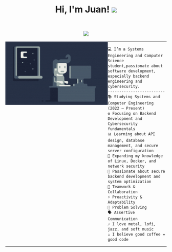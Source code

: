 <h1 align="center">
Hi, I'm Juan!
  <img src="https://media.giphy.com/media/hvRJCLFzcasrR4ia7z/giphy.gif" width="30"></h1>
 <!--<img src="https://komarev.com/ghpvc/?username=I-am-vishalmaurya&label=Profile%20Views&color=0e75b6&style=flat" align='right' alt="vishalmaurya" />-->
<br/>

<!-- Typing SVG by DenverCoder1 - https://github.com/DenverCoder1/readme-typing-svg -->
<p align="center">
  <a href="https://github.com/DenverCoder1/readme-typing-svg"><img src="https://readme-typing-svg.herokuapp.com?lines=Computer+Science+Student;Full+Stack+Web+Developer;Freelancer;DS%20|%20AI%20|%20ML%20Enthusiastic;Always%20learning%20new%20things&center=true&width=380&height=45"></a>
</p>

<img align="left" src="https://raw.githubusercontent.com/AVS1508/AVS1508/master/assets/Night-Coding.gif" alt="Unfortunately I didn't find the author of the pic, feel to open a pull request if found" width="320" />
<hr>

```
💻 I’m a Systems Engineering and Computer Science student,passionate about
software development, especially backend engineering and cybersecurity.
-------------------------
📚 Studying Systems and Computer Engineering (2022 – Present)
⚙️ Focusing on Backend Development and Cybersecurity fundamentals
📊 Learning about API design, database management, and secure server configuration
🐧 Expanding my knowledge of Linux, Docker, and network security
💖 Passionate about secure backend development and system optimization
🤝 Teamwork & Collaboration
⚡ Proactivity & Adaptability
🧩 Problem Solving
🗣️ Assertive Communication
🎶 I love metal, lofi, jazz, and soft music
☕ I believe good coffee = good code
```
<hr>
